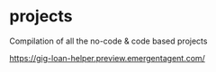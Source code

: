 # projects
Compilation of all the no-code &amp; code based projects

https://gig-loan-helper.preview.emergentagent.com/
